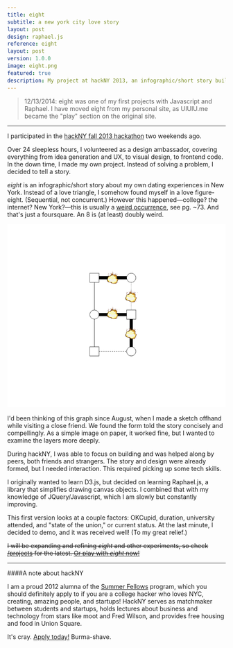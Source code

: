 ```yaml
---
title: eight
subtitle: a new york city love story
layout: post
design: raphael.js
reference: eight
layout: post
version: 1.0.0
image: eight.png
featured: true
description: My project at hackNY 2013, an infographic/short story built in Raphael.js
---
```


> 12/13/2014: eight was one of my first projects with Javascript and Raphael. I have moved eight from my personal site, as UIUIU.me became the "play" section on the original site.

-----

I participated in the [hackNY fall 2013 hackathon](http://hackny.org) two weekends ago.

Over 24 sleepless hours, I volunteered as a design ambassador, covering everything from idea generation and UX, to visual design, to frontend code. In the down time, I made my own project. Instead of solving a problem, I decided to tell a story.

*eight* is an infographic/short story about my own dating experiences in New York. Instead of a love triangle, I somehow found myself in a love figure-eight. (Sequential, not concurrent.) However this happened&mdash;college? the internet? New York?&mdash;this is usually a  [weird occurrence](http://www.soc.duke.edu/~jmoody77/chains.pdf), see pg. ~73. And that's just a foursquare. An 8 is (at least) doubly weird.

[![eight](/lib/img/eight.png)](/projects/eight.html)

I'd been thinking of this graph since August, when I made a sketch offhand while visiting a close friend. We found the form told the story concisely and compellingly. As a simple image on paper, it worked fine, but I wanted to examine the layers more deeply.

During hackNY, I was able to focus on building and was helped along by peers, both friends and strangers. The story and design were already formed, but I needed interaction. This required picking up some tech skills.

I originally wanted to learn D3.js, but decided on learning Raphael.js, a library that simplifies drawing canvas objects. I combined that with my knowledge of JQuery/Javascript, which I am slowly but constantly improving.

This first version looks at a couple factors: OKCupid, duration, university attended, and "state of the union," or current status. At the last minute, I decided to demo, and it was received well! (To my great relief.)

<strike>I will be expanding and refining *eight* and other experiments, so check [/projects](Play) for the latest. [Or play with *eight* now!](/projects/eight.html)</strike>

---
####A note about hackNY

I am a proud 2012 alumna of the [Summer Fellows](http://apply.hackny.org/) program, which you should definitely apply to if you are a college hacker who loves NYC, creating, amazing people, and startups! HackNY serves as matchmaker between students and startups, holds lectures about business and technology from stars like moot and Fred Wilson, and provides free housing and food in Union Square. 

It's cray. [Apply today!](http://apply.hackny.org/) Burma-shave.